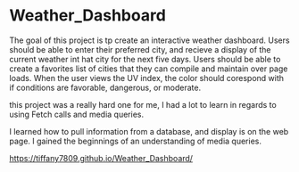 # Weather_Dashboard

The goal of this project is tp create an interactive weather dashboard.
Users should be able to enter their preferred city, and recieve a display of the current weather int hat city for the next five days.
Users should be able to create a favorites list of cities that they can compile and maintain over page loads.
When the user views the UV index, the color should corespond with if conditions are favorable, dangerous, or moderate.

this project was a really hard one for me, I had a lot to learn in regards to using Fetch calls and media queries.

I learned how to pull information from a database, and display is on the web page.
I gained the beginnings of an understanding of media queries.



https://tiffany7809.github.io/Weather_Dashboard/